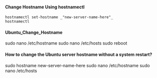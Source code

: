 #### Change Hostname Using hostnamectl
```
hostnamectl set-hostname _"new-server-name-here"_
hostnamectl
```

#### Ubuntu_Change_Hostname

sudo nano /etc/hostname
sudo nano /etc/hosts
sudo reboot


#### How to change the Ubuntu server hostname without a system restart?
sudo hostname new-server-name-here
sudo nano /etc/hostname
sudo nano /etc/hosts




